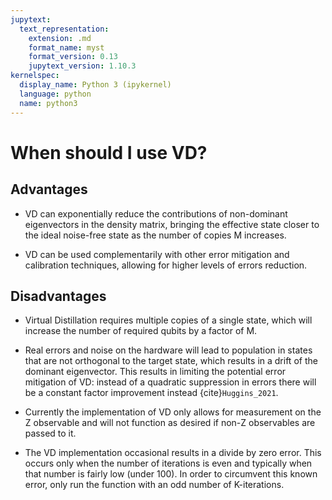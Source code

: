```yaml
---
jupytext:
  text_representation:
    extension: .md
    format_name: myst
    format_version: 0.13
    jupytext_version: 1.10.3
kernelspec:
  display_name: Python 3 (ipykernel)
  language: python
  name: python3
---
```


# When should I use VD?

## Advantages

- VD can exponentially reduce the contributions of non-dominant eigenvectors in the density matrix, bringing the effective state closer to the ideal noise-free state as the number of copies M increases.

- VD can be used complementarily with other error mitigation and calibration techniques, allowing for higher levels of errors reduction.




## Disadvantages

 - Virtual Distillation requires multiple copies of a single state, which will increase the number of required qubits by a factor of M. 

- Real errors and noise on the hardware will lead to population in states that are not orthogonal to the target state, which results in a drift of the dominant eigenvector. This results in limiting the potential error mitigation of VD:  instead of a quadratic suppression in errors there will be a constant factor improvement instead {cite}`Huggins_2021`.

- Currently the implementation of VD only allows for measurement on the Z observable and will not function as desired if non-Z observables are passed to it.

- The VD implementation occasional results in a divide by zero error. This occurs only when the number of iterations is even and typically when that number is fairly low (under 100). In order to circumvent this known error, only run the function with an odd number of K-iterations.